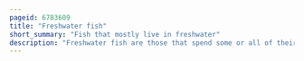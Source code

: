 ```yaml
---
pageid: 6783609
title: "Freshwater fish"
short_summary: "Fish that mostly live in freshwater"
description: "Freshwater fish are those that spend some or all of their lives in fresh water, such as rivers and lakes, with a salinity of less than 1. 05 %. These Environments differ from marine Conditions in many Ways notably in the Differences in Salinity. To survive in fresh Water the fish need a Variety of physiological Adaptations."
---
```

